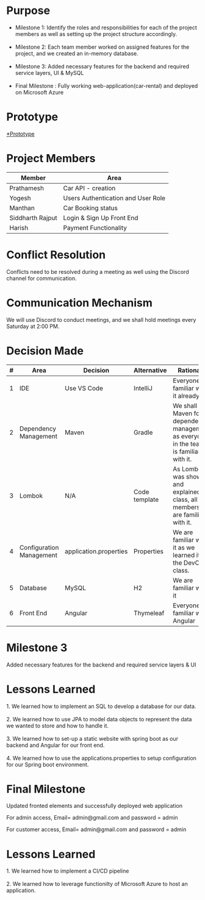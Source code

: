 <h1>Purpose</h1>
<ul>
    <li>Milestone 1: Identify the roles and responsibilities for each of the project members as well as setting up the project structure accordingly.</li><br>
    <li>Milestone 2: Each team member worked on assigned features for the project, and we created an in-memory database.</li><br>
<li>Milestone 3: Added necessary features for the backend and required service layers, UI & MySQL </li><br>
<li>Final Milestone : Fully working web-application(car-rental) and deployed on Microsoft Azure </li>

</ul>

<h1>Prototype</h1>
<a href="https://drive.google.com/file/d/1Y_JMWRthXNXGP7GGjJre9CIux7mjER56/view" alt="Prototype">*Prototype</a>

<h1>Project Members</h1>
<table>
    <thead>
        <tr>
            <th>Member</th>
            <th>Area</th>
        </tr>
    </thead>
    <tbody>
        <tr>
            <td>Prathamesh</td>
            <td>Car API - creation</td>
        </tr>
        <tr>
            <td>Yogesh</td>
            <td>Users Authentication and User Role</td>
        </tr>
        <tr>
            <td>Manthan</td>
            <td>Car Booking status</td>
        </tr>
        <tr>
            <td>Siddharth Rajput</td>
            <td>Login & Sign Up Front End</td>
        </tr>
        <tr>
            <td>Harish</td>
            <td>Payment Functionality</td>
        </tr>      
    </tbody>
</table>

<h1>Conflict Resolution</h1>
<p>Conflicts need to be resolved during a meeting as well using the Discord channel for communication.</p>

<h1>Communication Mechanism</h1>
<p>We will use Discord to conduct meetings, and we shall hold meetings every Saturday at 2:00 PM.</p>

<h1>Decision Made</h1>
<table>
    <thead>
        <tr>
            <th>#</th>
            <th>Area</th>
            <th>Decision</th>
            <th>Alternative</th>
            <th>Rationale</th>
        </tr>
    </thead>
    <tbody>
        <tr>
            <td>1</td>
            <td>IDE</td>
            <td>Use VS Code</td>
            <td>IntelliJ</td>
            <td>Everyone is familiar with it already.</td>
        </tr>
        <tr>
            <td>2</td>
            <td>Dependency Management</td>
            <td>Maven</td>
            <td>Gradle</td>
            <td>We shall use Maven for dependency management as everyone in the team is familiar with it.</td>
        </tr>
        <tr>
            <td>3</td>
            <td>Lombok</td>
            <td>N/A</td>
            <td>Code template</td>
            <td>As Lombok was shown and explained in class, all members are familiar with it.</td>
        </tr>
        <tr>
            <td>4</td>
            <td>Configuration Management</td>
            <td>application.properties</td>
            <td>Properties</td>
            <td>We are familiar with it as we learned it in the DevOps class.</td>
        </tr>

<tr>
            <td>5</td>
            <td>Database</td>
            <td>MySQL</td>
            <td>H2</td>
            <td>We are familiar with it </td>
        </tr>

<tr>
            <td>6</td>
            <td>Front End</td>
            <td>Angular</td>
            <td>Thymeleaf</td>
            <td>Everyone is familiar with Angular</td>
        </tr>
    </tbody>
</table>

<h1>Milestone 3</h1>
<p>Added necessary features for the backend and required service layers & UI</p>

<h1>Lessons Learned</h1>
1.	We learned how to implement an SQL to develop a database for our data. <br><br>
2.	We learned how to use JPA to model data objects to represent the data we wanted to store and how to handle it.<br><br>
3.	We learned how to set-up a static website with spring boot as our backend and Angular for our front end.<br><br>
4.	We learned how to use the applications.properties to setup configuration for our Spring boot environment.

<h1>Final Milestone</h1>
<p>Updated fronted elements and successfully deployed web application </p>
<p>For admin access, Email= admin@gmail.com and password = admin </p>
<p>For customer access, Email= admin@gmail.com and password = admin </p>


<h1>Lessons Learned</h1>
1.	We learned how to implement a CI/CD pipeline <br><br>
2.	We learned how to leverage functionilty of Microsoft Azure to host an application.

